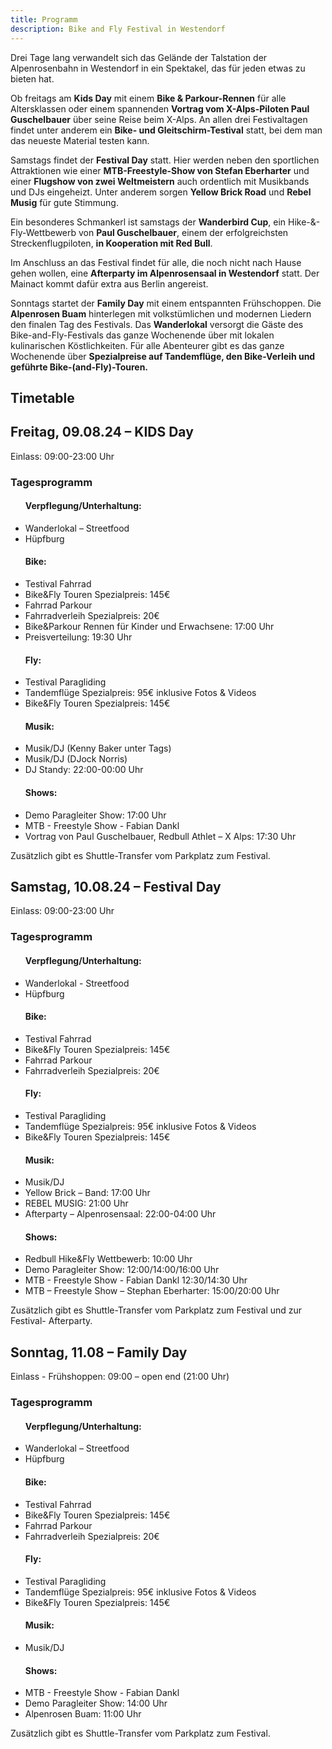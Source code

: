 ```yaml
---
title: Programm
description: Bike and Fly Festival in Westendorf
---
```


Drei Tage lang verwandelt sich das Gelände der Talstation der Alpenrosenbahn in Westendorf in ein Spektakel, das für jeden etwas zu bieten hat.

Ob freitags am **Kids Day** mit einem **Bike & Parkour-Rennen** für alle Altersklassen oder einem spannenden **Vortrag vom X-Alps-Piloten Paul Guschelbauer** über seine Reise beim X-Alps. An allen drei Festivaltagen findet unter anderem ein **Bike- und Gleitschirm-Testival** statt, bei dem man das neueste Material testen kann.

Samstags findet der **Festival Day** statt. Hier werden neben den sportlichen Attraktionen wie einer **MTB-Freestyle-Show von Stefan Eberharter** und einer **Flugshow von zwei Weltmeistern** auch ordentlich mit Musikbands und DJs eingeheizt. Unter anderem sorgen **Yellow Brick Road** und **Rebel Musig** für gute Stimmung.

Ein besonderes Schmankerl ist samstags der **Wanderbird Cup**, ein Hike-&-Fly-Wettbewerb von **Paul Guschelbauer**, einem der erfolgreichsten Streckenflugpiloten, **in Kooperation mit Red Bull**.

Im Anschluss an das Festival findet für alle, die noch nicht nach Hause gehen wollen, eine **Afterparty im Alpenrosensaal in Westendorf** statt. Der Mainact kommt dafür extra aus Berlin angereist.

Sonntags startet der **Family Day** mit einem entspannten Frühschoppen. Die **Alpenrosen Buam** hinterlegen mit volkstümlichen und modernen Liedern den finalen Tag des Festivals. Das **Wanderlokal** versorgt die Gäste des Bike-and-Fly-Festivals das ganze Wochenende über mit lokalen kulinarischen Köstlichkeiten. Für alle Abenteurer gibt es das ganze Wochenende über **Spezialpreise auf Tandemflüge, den Bike-Verleih und geführte Bike-(and-Fly)-Touren.**

## Timetable

<div class="grid md:grid-cols-3 gap-4 mb-10">
  <div class="bg-[#c2deba] shadow-md rounded-lg p-4">
    <h2>Freitag, 09.08.24 – KIDS Day</h2>
    <p>Einlass: 09:00-23:00 Uhr</p>
    <h3>Tagesprogramm</h3>
    <ul>
      <h4>Verpflegung/Unterhaltung:</h4>
      <li>Wanderlokal – Streetfood</li>
      <li>Hüpfburg</li>
      <h4>Bike:</h4>
      <li>Testival Fahrrad</li>
      <li>Bike&Fly Touren Spezialpreis: 145€</li>
      <li>Fahrrad Parkour</li>
      <li>Fahrradverleih Spezialpreis: 20€</li>
      <li>Bike&Parkour Rennen für Kinder und Erwachsene: 17:00 Uhr</li>
      <li>Preisverteilung: 19:30 Uhr</li>
      <h4>Fly:</h4>
      <li>Testival Paragliding</li>
      <li>Tandemflüge Spezialpreis: 95€ inklusive Fotos & Videos</li>
      <li>Bike&Fly Touren Spezialpreis: 145€</li>
      <h4>Musik:</h4>
      <li>Musik/DJ (Kenny Baker unter Tags)</li>
      <li>Musik/DJ (DJock Norris)</li>
      <li>DJ Standy: 22:00-00:00 Uhr</li>
      <h4>Shows:</h4>
      <li>Demo Paragleiter Show: 17:00 Uhr</li>
      <li>MTB - Freestyle Show - Fabian Dankl</li>
      <li>Vortrag von Paul Guschelbauer, Redbull Athlet – X Alps: 17:30 Uhr</li>
    </ul>
    <p>Zusätzlich gibt es Shuttle-Transfer vom Parkplatz zum Festival.</p>
  </div>
  <div class="bg-[#b0def1] shadow-md rounded-lg p-4">
    <h2>Samstag, 10.08.24 – Festival Day</h2>
    <p>Einlass: 09:00-23:00 Uhr</p>
    <h3>Tagesprogramm</h3>
    <ul>
      <h4>Verpflegung/Unterhaltung:</h4>
      <li>Wanderlokal - Streetfood</li>
      <li>Hüpfburg</li>
      <h4>Bike:</h4>
      <li>Testival Fahrrad</li>
      <li>Bike&Fly Touren Spezialpreis: 145€</li>
      <li>Fahrrad Parkour</li>
      <li>Fahrradverleih Spezialpreis: 20€</li>
      <h4>Fly:</h4>
      <li>Testival Paragliding</li>
      <li>Tandemflüge Spezialpreis: 95€ inklusive Fotos & Videos</li>
      <li>Bike&Fly Touren Spezialpreis: 145€</li>
      <h4>Musik:</h4>
      <li>Musik/DJ</li>
      <li>Yellow Brick – Band: 17:00 Uhr</li>
      <li>REBEL MUSIG: 21:00 Uhr</li>
      <li>Afterparty – Alpenrosensaal: 22:00-04:00 Uhr</li>
      <h4>Shows:</h4>
      <li>Redbull Hike&Fly Wettbewerb: 10:00 Uhr</li>
      <li>Demo Paragleiter Show: 12:00/14:00/16:00 Uhr</li>
      <li>MTB - Freestyle Show - Fabian Dankl 12:30/14:30 Uhr</li>
      <li>MTB – Freestyle Show – Stephan Eberharter: 15:00/20:00 Uhr</li>
      </ul>
    <p>Zusätzlich gibt es Shuttle-Transfer vom Parkplatz zum Festival und zur Festival- Afterparty.</p>
  </div>
  <div class="bg-[#c2deba] shadow-md rounded-lg p-4">
    <h2>Sonntag, 11.08 – Family Day</h2>
    <p>Einlass - Frühshoppen: 09:00 – open end (21:00 Uhr)</p>
    <h3>Tagesprogramm</h3>
    <ul>
      <h4>Verpflegung/Unterhaltung:</h4>
      <li>Wanderlokal – Streetfood</li>
      <li>Hüpfburg</li>
      <h4>Bike:</h4>
      <li>Testival Fahrrad</li>
      <li>Bike&Fly Touren Spezialpreis: 145€</li>
      <li>Fahrrad Parkour</li>
      <li>Fahrradverleih Spezialpreis: 20€</li>
      <h4>Fly:</h4>
      <li>Testival Paragliding</li>
      <li>Tandemflüge Spezialpreis: 95€ inklusive Fotos & Videos</li>
      <li>Bike&Fly Touren Spezialpreis: 145€</li>
      <h4>Musik:</h4>
      <li>Musik/DJ</li>
      <h4>Shows:</h4>
      <li>MTB - Freestyle Show - Fabian Dankl</li>
      <li>Demo Paragleiter Show: 14:00 Uhr</li>
      <li>Alpenrosen Buam: 11:00 Uhr</li>
    </ul>
    <p>Zusätzlich gibt es Shuttle-Transfer vom Parkplatz zum Festival.</p>
  </div>
</div>


<ContentImageGallery path="/media/programm/gallerie/"/>
